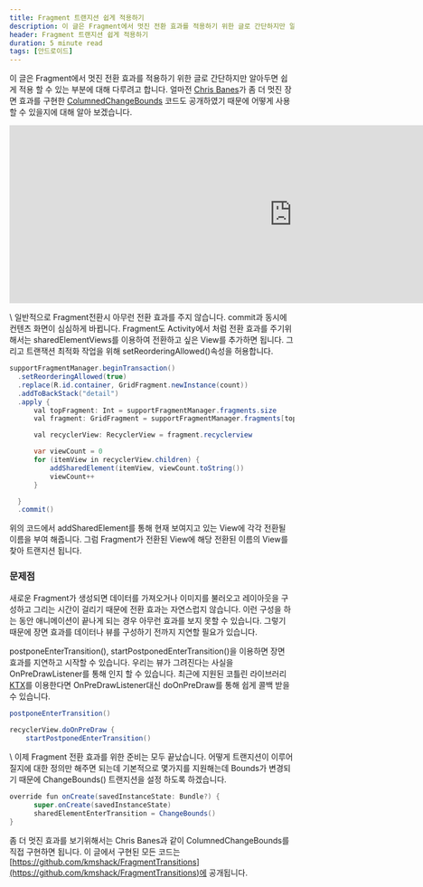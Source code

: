 ```yaml
---
title: Fragment 트랜지션 쉽게 적용하기
description: 이 글은 Fragment에서 멋진 전환 효과를 적용하기 위한 글로 간단하지만 알아두면 쉽게 적용 할 수 있는 부분에 대해 다루려고 합니다. 얼마전 Chris Banes가 좀 더 멋진 장면 효과를 구현한 ColumnedChangeBounds 코드도 공개하였기 때문에 어떻게 사용할 수 있을지에 대해 알아 보겠습니다.
header: Fragment 트랜지션 쉽게 적용하기
duration: 5 minute read
tags: [안드로이드]
---
```


이 글은 Fragment에서 멋진 전환 효과를 적용하기 위한 글로 간단하지만 알아두면 쉽게 적용 할 수 있는 부분에 대해 다루려고 합니다. 얼마전 [Chris Banes](https://twitter.com/chrisbanes)가 좀 더 멋진 장면 효과를 구현한 [ColumnedChangeBounds](https://github.com/chrisbanes/tivi/commit/8b6951371467744c9507fe1e680f4dd6f2f139ef) 코드도 공개하였기 때문에 어떻게 사용할 수 있을지에 대해 알아 보겠습니다.

<iframe width="1000" height="315" src="https://www.youtube.com/embed/ntO_JcaQC6s" frameborder="0" allow="autoplay; encrypted-media" allowfullscreen></iframe>

\\
일반적으로 Fragment전환시 아무런 전환 효과를 주지 않습니다. commit과 동시에 컨텐츠 화면이 심심하게 바뀝니다. Fragment도 Activity에서 처럼 전환 효과를 주기위해서는 sharedElementViews를 이용하여 전환하고 싶은 View를 추가하면 됩니다. 그리고 트랜잭션 최적화 작업을 위해 setReorderingAllowed()속성을 허용합니다.

```java
supportFragmentManager.beginTransaction()
  .setReorderingAllowed(true)
  .replace(R.id.container, GridFragment.newInstance(count))
  .addToBackStack("detail")
  .apply {
      val topFragment: Int = supportFragmentManager.fragments.size
      val fragment: GridFragment = supportFragmentManager.fragments[topFragment - 1] as GridFragment

      val recyclerView: RecyclerView = fragment.recyclerview

      var viewCount = 0
      for (itemView in recyclerView.children) {
          addSharedElement(itemView, viewCount.toString())
          viewCount++
      }

  }
  .commit()
```
  
위의 코드에서 addSharedElement를 통해 현재 보여지고 있는 View에 각각 전환될 이름을 부여 해줍니다. 그럼 Fragment가 전환된 View에 해당 전환된 이름의 View를 찾아 트랜지션 됩니다.
  
### 문제점
새로운 Fragment가 생성되면 데이터를 가져오거나 이미지를 불러오고 레이아웃을 구성하고 그리는 시간이 걸리기 때문에 전환 효과는 자연스럽지 않습니다. 이런 구성을 하는 동안 애니메이션이 끝나게 되는 경우 아무런 효과를 보지 못할 수 있습니다. 그렇기 때문에 장면 효과를 데이터나 뷰를 구성하기 전까지 지연할 필요가 있습니다.

postponeEnterTransition(), startPostponedEnterTransition()을 이용하면 장면 효과를 지연하고 시작할 수 있습니다. 우리는 뷰가 그려진다는 사실을 OnPreDrawListener를 통해 인지 할 수 있습니다. 최근에 지원된 코틀린 라이브러리 [KTX](https://github.com/android/android-ktx)를 이용한다면 OnPreDrawListener대신 doOnPreDraw를 통해 쉽게 콜백 받을 수 있습니다.

```java
postponeEnterTransition()
 
recyclerView.doOnPreDraw {
    startPostponedEnterTransition()
```

\\
이제 Fragment 전환 효과를 위한 준비는 모두 끝났습니다. 어떻게 트랜지션이 이루어 질지에 대한 정의만 해주면 되는데 기본적으로 몇가지를 지원해는데 Bounds가 변경되기 때문에 ChangeBounds() 트랜지션을 설정 하도록 하겠습니다.

```java
override fun onCreate(savedInstanceState: Bundle?) {
      super.onCreate(savedInstanceState)
      sharedElementEnterTransition = ChangeBounds()
}
```

좀 더 멋진 효과를 보기위해서는 Chris Banes과 같이 ColumnedChangeBounds를 직접 구현하면 됩니다. 이 글에서 구현된 모든 코드는 [https://github.com/kmshack/FragmentTransitions](https://github.com/kmshack/FragmentTransitions)에 공개됩니다.